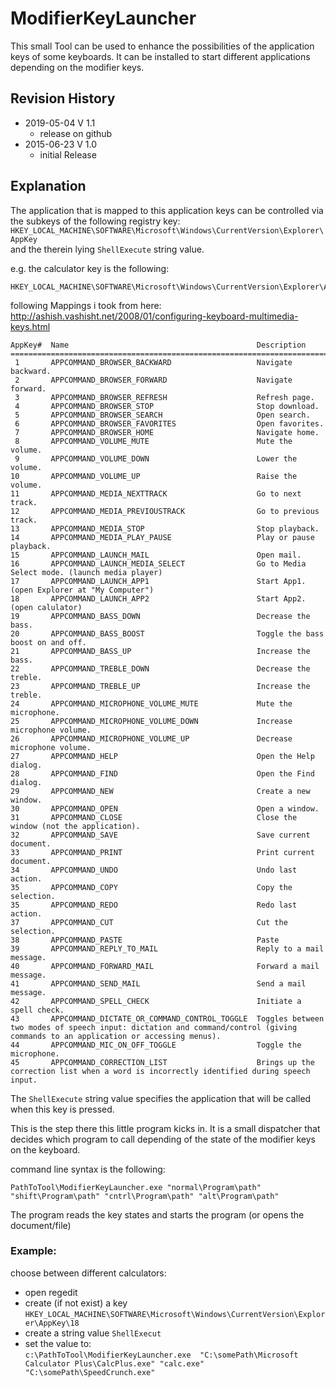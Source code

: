 ModifierKeyLauncher
===================
This small Tool can be used to enhance the possibilities of the application keys of some keyboards.
It can be installed to start different applications depending on the modifier keys.

Revision History
----------------

- 2019-05-04 V 1.1
  - release on github
- 2015-06-23 V 1.0
  - initial Release


Explanation
-----------

The application that is mapped to this application keys can be controlled via the subkeys of the following registry key:  
`HKEY_LOCAL_MACHINE\SOFTWARE\Microsoft\Windows\CurrentVersion\Explorer\AppKey`  
and the therein lying `ShellExecute` string value.

e.g. the calculator key is the following:
    
    HKEY_LOCAL_MACHINE\SOFTWARE\Microsoft\Windows\CurrentVersion\Explorer\AppKey\18

    
    
following Mappings i took from here: http://ashish.vashisht.net/2008/01/configuring-keyboard-multimedia-keys.html

    AppKey#  Name                                          Description
    ======================================================================================================
     1       APPCOMMAND_BROWSER_BACKWARD                   Navigate backward.
     2       APPCOMMAND_BROWSER_FORWARD                    Navigate forward.
     3       APPCOMMAND_BROWSER_REFRESH                    Refresh page.
     4       APPCOMMAND_BROWSER_STOP                       Stop download.
     5       APPCOMMAND_BROWSER_SEARCH                     Open search.
     6       APPCOMMAND_BROWSER_FAVORITES                  Open favorites.
     7       APPCOMMAND_BROWSER_HOME                       Navigate home.
     8       APPCOMMAND_VOLUME_MUTE                        Mute the volume.
     9       APPCOMMAND_VOLUME_DOWN                        Lower the volume.
    10       APPCOMMAND_VOLUME_UP                          Raise the volume.
    11       APPCOMMAND_MEDIA_NEXTTRACK                    Go to next track.
    12       APPCOMMAND_MEDIA_PREVIOUSTRACK                Go to previous track.
    13       APPCOMMAND_MEDIA_STOP                         Stop playback.
    14       APPCOMMAND_MEDIA_PLAY_PAUSE                   Play or pause playback.
    15       APPCOMMAND_LAUNCH_MAIL                        Open mail.
    16       APPCOMMAND_LAUNCH_MEDIA_SELECT                Go to Media Select mode. (launch media player)
    17       APPCOMMAND_LAUNCH_APP1                        Start App1. (open Explorer at "My Computer")
    18       APPCOMMAND_LAUNCH_APP2                        Start App2. (open calulator)
    19       APPCOMMAND_BASS_DOWN                          Decrease the bass.
    20       APPCOMMAND_BASS_BOOST                         Toggle the bass boost on and off.
    21       APPCOMMAND_BASS_UP                            Increase the bass.
    22       APPCOMMAND_TREBLE_DOWN                        Decrease the treble.
    23       APPCOMMAND_TREBLE_UP                          Increase the treble.
    24       APPCOMMAND_MICROPHONE_VOLUME_MUTE             Mute the microphone.
    25       APPCOMMAND_MICROPHONE_VOLUME_DOWN             Increase microphone volume.
    26       APPCOMMAND_MICROPHONE_VOLUME_UP               Decrease microphone volume.
    27       APPCOMMAND_HELP                               Open the Help dialog.
    28       APPCOMMAND_FIND                               Open the Find dialog.
    29       APPCOMMAND_NEW                                Create a new window.
    30       APPCOMMAND_OPEN                               Open a window.
    31       APPCOMMAND_CLOSE                              Close the window (not the application).
    32       APPCOMMAND_SAVE                               Save current document.
    33       APPCOMMAND_PRINT                              Print current document.
    34       APPCOMMAND_UNDO                               Undo last action.
    35       APPCOMMAND_COPY                               Copy the selection.
    35       APPCOMMAND_REDO                               Redo last action.
    37       APPCOMMAND_CUT                                Cut the selection.
    38       APPCOMMAND_PASTE                              Paste
    39       APPCOMMAND_REPLY_TO_MAIL                      Reply to a mail message.
    40       APPCOMMAND_FORWARD_MAIL                       Forward a mail message.
    41       APPCOMMAND_SEND_MAIL                          Send a mail message.
    42       APPCOMMAND_SPELL_CHECK                        Initiate a spell check.
    43       APPCOMMAND_DICTATE_OR_COMMAND_CONTROL_TOGGLE  Toggles between two modes of speech input: dictation and command/control (giving commands to an application or accessing menus).
    44       APPCOMMAND_MIC_ON_OFF_TOGGLE                  Toggle the microphone.
    45       APPCOMMAND_CORRECTION_LIST                    Brings up the correction list when a word is incorrectly identified during speech input.


The `ShellExecute` string value specifies the application that will be called when this key is pressed.

This is the step there this little program kicks in. 
It is a small dispatcher that decides which program to call depending of the state of the modifier keys on the keyboard.

command line syntax is the following:

    PathToTool\ModifierKeyLauncher.exe "normal\Program\path" "shift\Program\path" "cntrl\Program\path" "alt\Program\path"

The program reads the key states and starts the program (or opens the document/file)


### Example: 
choose between different calculators:

- open regedit
- create (if not exist) a key  
  `HKEY_LOCAL_MACHINE\SOFTWARE\Microsoft\Windows\CurrentVersion\Explorer\AppKey\18`
- create a string value `ShellExecut` 
- set the value to:  
 `c:\PathToTool\ModifierKeyLauncher.exe  "C:\somePath\Microsoft Calculator Plus\CalcPlus.exe" "calc.exe" "C:\somePath\SpeedCrunch.exe" `


